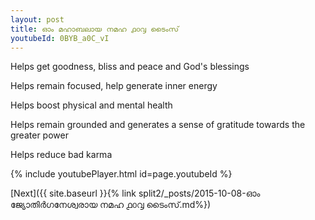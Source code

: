 ```yaml
---
layout: post
title: ഓം മഹാബലായ നമഹ ൧൦൮ ടൈംസ്
youtubeId: 0BYB_a0C_vI
---
```

 
 
Helps get goodness, bliss and peace and God's blessings
 
Helps remain focused, help generate inner energy 
 
Helps boost physical and mental health 
 
Helps remain grounded and generates a sense of gratitude towards the greater power 
 
Helps reduce bad karma
 
 
 
 


{% include youtubePlayer.html id=page.youtubeId %}
 
[Next]({{ site.baseurl }}{% link  split2/_posts/2015-10-08-ഓം ജ്യോതിർഗനേശ്വരായ നമഹ ൧൦൮ ടൈംസ്.md%})
 
